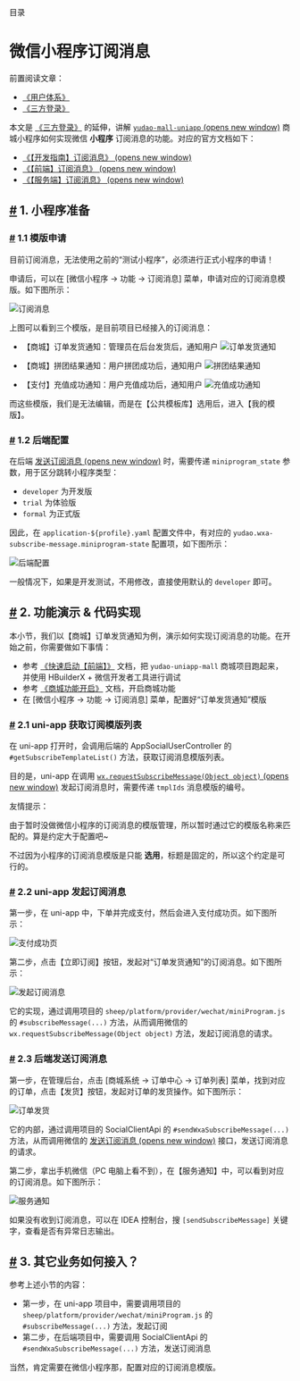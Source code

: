 目录

# 微信小程序订阅消息

前置阅读文章：

*   [《用户体系》](/user-center/)
*   [《三方登录》](/social-user/)

本文是 [《三方登录》](/social-user/) 的延伸，讲解 [`yudao-mall-uniapp` (opens new window)](https://github.com/yudaocode/yudao-mall-uniapp) 商城小程序如何实现微信 **小程序** 订阅消息的功能。对应的官方文档如下：

*   [《【开发指南】订阅消息》 (opens new window)](https://developers.weixin.qq.com/miniprogram/dev/framework/open-ability/subscribe-message-overview.html)
*   [《【前端】订阅消息》 (opens new window)](https://developers.weixin.qq.com/miniprogram/dev/api/open-api/subscribe-message/wx.requestSubscribeMessage.html)
*   [《【服务端】订阅消息》 (opens new window)](https://developers.weixin.qq.com/miniprogram/dev/OpenApiDoc/mp-message-management/subscribe-message/deleteMessageTemplate.html)

## [#](#_1-小程序准备) 1. 小程序准备
### [#](#_1-1-模版申请) 1.1 模版申请

目前订阅消息，无法使用之前的“测试小程序”，必须进行正式小程序的申请！

申请后，可以在 \[微信小程序 -> 功能 -> 订阅消息\] 菜单，申请对应的订阅消息模版。如下图所示：

![订阅消息](./static/订阅消息模版.png)

上图可以看到三个模版，是目前项目已经接入的订阅消息：

*   【商城】订单发货通知：管理员在后台发货后，通知用户 ![订单发货通知](./static/订单发货通知.png)
    
*   【商城】拼团结果通知：用户拼团成功后，通知用户 ![拼团结果通知](./static/拼团结果通知.png)
    
*   【支付】充值成功通知：用户充值成功后，通知用户 ![充值成功通知](./static/充值成功通知.png)
    

而这些模版，我们是无法编辑，而是在【公共模板库】选用后，进入【我的模版】。

### [#](#_1-2-后端配置) 1.2 后端配置

在后端 [发送订阅消息 (opens new window)](https://developers.weixin.qq.com/miniprogram/dev/OpenApiDoc/mp-message-management/subscribe-message/sendMessage.html) 时，需要传递 `miniprogram_state` 参数，用于区分跳转小程序类型：

*   `developer` 为开发版
*   `trial` 为体验版
*   `formal` 为正式版

因此，在 `application-${profile}.yaml` 配置文件中，有对应的 `yudao.wxa-subscribe-message.miniprogram-state` 配置项，如下图所示：

![后端配置](./static/后端配置-cloud.png)

一般情况下，如果是开发测试，不用修改，直接使用默认的 `developer` 即可。

## [#](#_2-功能演示-代码实现) 2. 功能演示 & 代码实现

本小节，我们以【商城】订单发货通知为例，演示如何实现订阅消息的功能。在开始之前，你需要做如下事情：

*   参考 [《快速启动【前端】》](/quick-start-front) 文档，把 `yudao-uniapp-mall` 商城项目跑起来，并使用 HBuilderX + 微信开发者工具进行调试
*   参考 [《商城功能开启》](/mall/build) 文档，开启商城功能
*   在 \[微信小程序 -> 功能 -> 订阅消息\] 菜单，配置好“订单发货通知”模版

### [#](#_2-1-uni-app-获取订阅模版列表) 2.1 uni-app 获取订阅模版列表

在 uni-app 打开时，会调用后端的 AppSocialUserController 的 `#getSubscribeTemplateList()` 方法，获取订阅消息模版列表。

目的是，uni-app 在调用 [`wx.requestSubscribeMessage(Object object)` (opens new window)](https://developers.weixin.qq.com/miniprogram/dev/api/open-api/subscribe-message/wx.requestSubscribeMessage.html) 发起订阅消息时，需要传递 `tmplIds` 消息模版的编号。

友情提示：

由于暂时没做微信小程序的订阅消息的模版管理，所以暂时通过它的模版名称来匹配的。算是约定大于配置吧~

不过因为小程序的订阅消息模版是只能 **选用**，标题是固定的，所以这个约定是可行的。

### [#](#_2-2-uni-app-发起订阅消息) 2.2 uni-app 发起订阅消息

第一步，在 uni-app 中，下单并完成支付，然后会进入支付成功页。如下图所示：

![支付成功页](./static/支付成功页.png)

第二步，点击【立即订阅】按钮，发起对“订单发货通知”的订阅消息。如下图所示：

![发起订阅消息](./static/发起订阅消息.png)

它的实现，通过调用项目的 `sheep/platform/provider/wechat/miniProgram.js` 的 `#subscribeMessage(...)` 方法，从而调用微信的 `wx.requestSubscribeMessage(Object object)` 方法，发起订阅消息的请求。

### [#](#_2-3-后端发送订阅消息) 2.3 后端发送订阅消息

第一步，在管理后台，点击 \[商城系统 -> 订单中心 -> 订单列表\] 菜单，找到对应的订单，点击【发货】按钮，发起对订单的发货操作。如下图所示：

![订单发货](./static/订单发货.png)

它的内部，通过调用项目的 SocialClientApi 的 `#sendWxaSubscribeMessage(...)` 方法，从而调用微信的 [发送订阅消息 (opens new window)](https://developers.weixin.qq.com/miniprogram/dev/OpenApiDoc/mp-message-management/subscribe-message/sendMessage.html) 接口，发送订阅消息的请求。

第二步，拿出手机微信（PC 电脑上看不到），在【服务通知】中，可以看到对应的订阅消息。如下图所示：

![服务通知](./static/服务通知.png)

如果没有收到订阅消息，可以在 IDEA 控制台，搜 `[sendSubscribeMessage]` 关键字，查看是否有异常日志输出。

## [#](#_3-其它业务如何接入) 3. 其它业务如何接入？

参考上述小节的内容：

*   第一步，在 uni-app 项目中，需要调用项目的 `sheep/platform/provider/wechat/miniProgram.js` 的 `#subscribeMessage(...)` 方法，发起订阅
*   第二步，在后端项目中，需要调用 SocialClientApi 的 `#sendWxaSubscribeMessage(...)` 方法，发送订阅消息

当然，肯定需要在微信小程序那，配置对应的订阅消息模版。